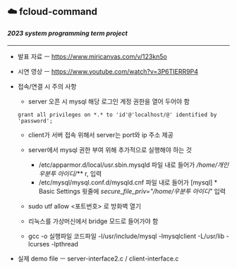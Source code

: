 ## ☁️ fcloud-command ##
#### *2023 system programming term project*
---
* 발표 자료 ㅡ https://www.miricanvas.com/v/123kn5o
* 시연 영상 ㅡ https://www.youtube.com/watch?v=3P6TIERR9P4


* 접속/연결 시 주의 사항
  * server 오픈 시 mysql 해당 로그인 계정 권한을 열어 두어야 함

  ``` mysql
  grant all privileges on *.* to 'id'@'localhost/@' identified by 'password';
  ```
  * client가 서버 접속 위해서 server는 port와 ip 주소 제공
  * server에서 mysql 권한 부여 위해 추가적으로 실행해야 하는 것
  
    * /etc/apparmor.d/local/usr.sbin.mysqld 파일 내로 들어가 */home/개인 우분투 아이디/*** r, 입력
    * /etc/mysql/mysql.conf.d/mysqld.cnf 파일 내로 들어가 [mysql] * Basic Settings 윗줄에 *secure_file_priv="/home/우분투 아이디"* 입력
  * sudo utf allow <포트번호> 로 방화벽 열기
  * 리눅스를 가상머신에서 bridge 모드로 들어가야 함
  * gcc -o 실행파일 코드파일 -I/usr/include/mysql -lmysqlclient -L/usr/lib -lcurses -lpthread
 
* 실제 demo file ㅡ server-interface2.c / client-interface.c
